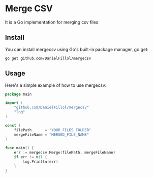 # Merge CSV
It is a Go implementation for merging csv files

## Install
You can install mergecsv using Go's built-in package manager, go get:
``` 
go get github.com/DanielFillol/mergecsv 
```
## Usage
Here's a simple example of how to use mergecsv:
```go
package main

import (
	"github.com/DanielFillol/mergecsv"
	"log"
)

const (
	filePath      = "YOUR_FILES_FOLDER"
	mergeFileName = "MERGED_FILE_NAME"
)

func main() {
	err := mergecsv.Merge(filePath, mergeFileName)
	if err != nil {
		log.Println(err)
	}
}
```
